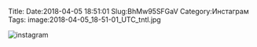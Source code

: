 Title:
Date:2018-04-05 18:51:01
Slug:BhMw95SFGaV
Category:Инстаграм
Tags:
image:2018-04-05_18-51-01_UTC_tntl.jpg

![instagram]({attach}images/2018-04-05_18-51-01_UTC.jpg)
